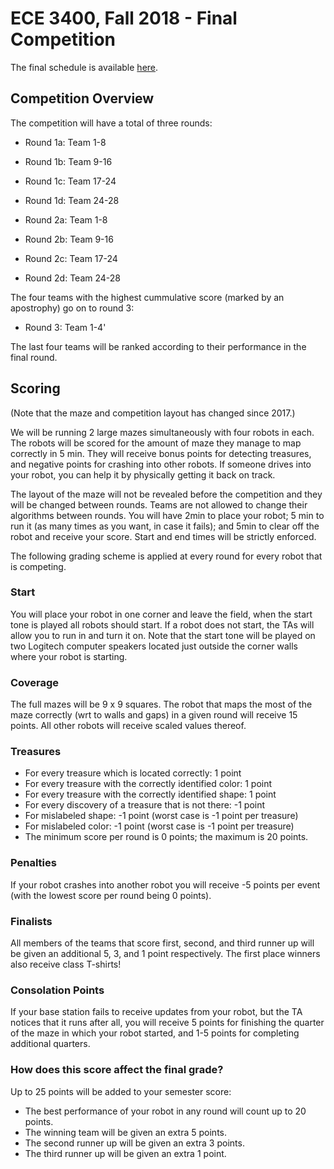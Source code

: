 # ECE 3400, Fall 2018 - Final Competition

The final schedule is available [here](../CompetitionSchedule.pdf).

## Competition Overview

The competition will have a total of three rounds: 

* Round 1a: Team 1-8
* Round 1b: Team 9-16
* Round 1c: Team 17-24
* Round 1d: Team 24-28

* Round 2a: Team 1-8
* Round 2b: Team 9-16
* Round 2c: Team 17-24
* Round 2d: Team 24-28

The four teams with the highest cummulative score (marked by an apostrophy) go on to round 3:

* Round 3: Team 1-4'

The last four teams will be ranked according to their performance in the final round. 

## Scoring

(Note that the maze and competition layout has changed since 2017.)

We will be running 2 large mazes simultaneously with four robots in each. The robots will be scored for the amount of maze they manage to map correctly in 5 min. They will receive bonus points for detecting treasures, and negative points for crashing into other robots. If someone drives into your robot, you can help it by physically getting it back on track. 

The layout of the maze will not be revealed before the competition and they will be changed between rounds. Teams are not allowed to change their algorithms between rounds. You will have 2min to place your robot; 5 min to run it (as many times as you want, in case it fails); and 5min to clear off the robot and receive your score. Start and end times will be strictly enforced.

The following grading scheme is applied at every round for every robot that is competing.

### Start

You will place your robot in one corner and leave the field, when the start tone is played all robots should start. If a robot does not start, the TAs will allow you to run in and turn it on. Note that the start tone will be played on two Logitech computer speakers located just outside the corner walls where your robot is starting.

### Coverage

The full mazes will be 9 x 9 squares. The robot that maps the most of the maze correctly (wrt to walls and gaps) in a given round will receive 15 points. All other robots will receive scaled values thereof. 

### Treasures

* For every treasure which is located correctly: 1 point
* For every treasure with the correctly identified color: 1 point
* For every treasure with the correctly identified shape: 1 point
* For every discovery of a treasure that is not there: -1 point
* For mislabeled shape: -1 point (worst case is -1 point per treasure)
* For mislabeled color: -1 point (worst case is -1 point per treasure)
* The minimum score per round is 0 points; the maximum is 20 points. 

### Penalties 

If your robot crashes into another robot you will receive -5 points per event (with the lowest score per round being 0 points).

### Finalists

All members of the teams that score first, second, and third runner up will be given an additional 5, 3, and 1 point respectively. The first place winners also receive class T-shirts!

### Consolation Points 

If your base station fails to receive updates from your robot, but the TA notices that it runs after all, you will receive 5 points for finishing the quarter of the maze in which your robot started, and 1-5 points for completing additional quarters. 

### How does this score affect the final grade?

Up to 25 points will be added to your semester score:

* The best performance of your robot in any round will count up to 20 points.
* The winning team will be given an extra 5 points. 
* The second runner up will be given an extra 3 points. 
* The third runner up will be given an extra 1 point.
